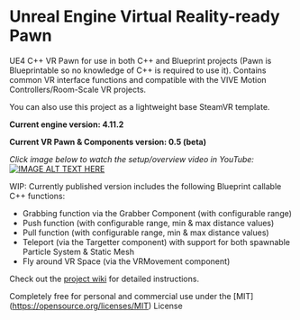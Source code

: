 # Unreal Engine Virtual Reality-ready Pawn

UE4 C++ VR Pawn for use in both C++ and Blueprint projects (Pawn is Blueprintable so no knowledge of C++ is required to use it). Contains common VR interface functions and compatible with the VIVE Motion Controllers/Room-Scale VR projects.

You can also use this project as a lightweight base SteamVR template.

**Current engine version: 4.11.2**

**Current VR Pawn & Components version: 0.5 (beta)**

*Click image below to watch the setup/overview video in YouTube:*
[![IMAGE ALT TEXT HERE](https://img.youtube.com/vi/QFaPWG1H8TM/0.jpg)](https://www.youtube.com/watch?v=QFaPWG1H8TM?vq=hd1080)

WIP: Currently published version includes the following Blueprint callable C++ functions:
  - Grabbing function via the Grabber Component (with configurable range)
  - Push function (with configurable range, min & max distance values)
  - Pull function (with configurable range, min & max distance values)
  - Teleport (via the Targetter component) with support for both spawnable Particle System & Static Mesh
  - Fly around VR Space (via the VRMovement component)


Check out the [project wiki](https://github.com/1runeberg/VR_CPP/wiki) for detailed instructions.

Completely free for personal and commercial use under the [MIT] (https://opensource.org/licenses/MIT) License
